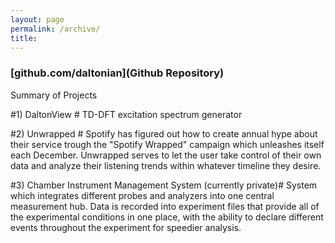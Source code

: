 ```yaml
---
layout: page
permalink: /archive/
title: 
---
```


### [github.com/daltonian](Github Repository) ###

Summary of Projects

#1) DaltonView #
TD-DFT excitation spectrum generator

#2) Unwrapped #
Spotify has figured out how to create annual hype about their service trough the "Spotify Wrapped" campaign which unleashes itself each December. Unwrapped serves to let the user take control of their own data and analyze their listening trends within whatever timeline they desire.

#3) Chamber Instrument Management System (currently private)#
System which integrates different probes and analyzers into one central measurement hub. Data is recorded into experiment files that provide all of the experimental conditions in one place, with the ability to declare different events throughout the experiment for speedier analysis.
